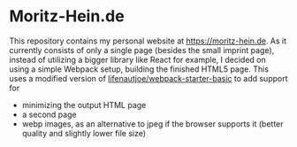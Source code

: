 # Moritz-Hein.de

This repository contains my personal website at https://moritz-hein.de. As it currently consists of only a single page (besides the small imprint page), instead of utilizing a bigger library like React for example, I decided on using a simple Webpack setup, building the finished HTML5 page.
This uses a modified version of [lifenautjoe/webpack-starter-basic](https://github.com/lifenautjoe/webpack-starter-basic) to add support for
* minimizing the output HTML page
* a second page
* webp images, as an alternative to jpeg if the browser supports it (better quality and slightly lower file size)
